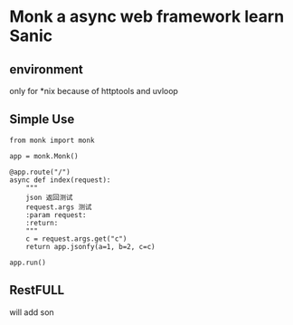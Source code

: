 # Monk a async web framework learn Sanic

## environment

only for *nix because of httptools and uvloop

## Simple Use

```
from monk import monk

app = monk.Monk()

@app.route("/")
async def index(request):
    """
    json 返回测试
    request.args 测试
    :param request: 
    :return: 
    """
    c = request.args.get("c")
    return app.jsonfy(a=1, b=2, c=c)

app.run()
```

## RestFULL 

will add son